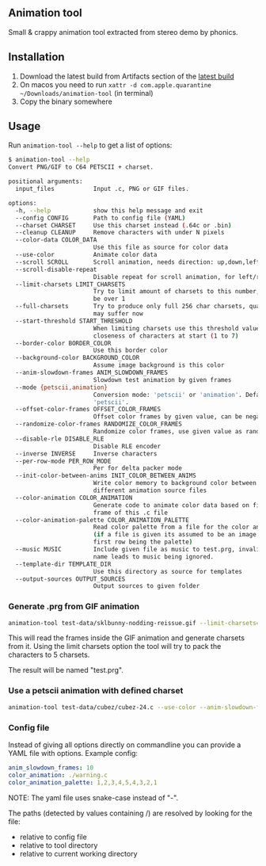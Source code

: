 ## Animation tool

Small & crappy animation tool extracted from stereo demo by phonics.

## Installation

1. Download the latest build from Artifacts section of the [latest build](https://github.com/muhmi/c64-anim-tool/actions/workflows/build_executables.yaml)
3. On macos you need to run `xattr -d com.apple.quarantine ~/Downloads/animation-tool` (in terminal)
4. Copy the binary somewhere

## Usage

Run `animation-tool --help` to get a list of options:
```bash
$ animation-tool --help
Convert PNG/GIF to C64 PETSCII + charset.

positional arguments:
  input_files           Input .c, PNG or GIF files.

options:
  -h, --help            show this help message and exit
  --config CONFIG       Path to config file (YAML)
  --charset CHARSET     Use this charset instead (.64c or .bin)
  --cleanup CLEANUP     Remove characters with under N pixels
  --color-data COLOR_DATA
                        Use this file as source for color data
  --use-color           Animate color data
  --scroll SCROLL       Scroll animation, needs direction: up,down,left,right
  --scroll-disable-repeat
                        Disable repeat for scroll animation, for left/right
  --limit-charsets LIMIT_CHARSETS
                        Try to limit amount of charsets to this number, must
                        be over 1
  --full-charsets       Try to produce only full 256 char charsets, quality
                        may suffer now
  --start-threshold START_THRESHOLD
                        When limiting charsets use this threshold value for
                        closeness of characters at start (1 to 7)
  --border-color BORDER_COLOR
                        Use this border color
  --background-color BACKGROUND_COLOR
                        Assume image background is this color
  --anim-slowdown-frames ANIM_SLOWDOWN_FRAMES
                        Slowdown test animation by given frames
  --mode {petscii,animation}
                        Conversion mode: 'petscii' or 'animation'. Default is
                        'petscii'.
  --offset-color-frames OFFSET_COLOR_FRAMES
                        Offset color frames by given value, can be negative
  --randomize-color-frames RANDOMIZE_COLOR_FRAMES
                        Randomize color frames, use given value as random seed
  --disable-rle DISABLE_RLE
                        Disable RLE encoder
  --inverse INVERSE     Inverse characters
  --per-row-mode PER_ROW_MODE
                        Per for delta packer mode
  --init-color-between-anims INIT_COLOR_BETWEEN_ANIMS
                        Write color memory to background color between
                        different animation source files
  --color-animation COLOR_ANIMATION
                        Generate code to animate color data based on first
                        frame of this .c file
  --color-animation-palette COLOR_ANIMATION_PALETTE
                        Read color palette from a file for the color animation
                        (if a file is given its assumed to be an image with
                        first row being the palette)
  --music MUSIC         Include given file as music to test.prg, invalid file
                        name leads to music being ignored.
  --template-dir TEMPLATE_DIR
                        Use this directory as source for templates
  --output-sources OUTPUT_SOURCES
                        Output sources to given folder
```

### Generate .prg from GIF animation

```bash
animation-tool test-data/sklbunny-nodding-reissue.gif --limit-charsets=5
```
This will read the frames inside the GIF animation and generate charsets from it.
Using the limit charsets option the tool will try to pack the characters to 5 charsets.

The result will be named "test.prg".

### Use a petscii animation with defined charset

```bash
animation-tool test-data/cubez/cubez-24.c --use-color --anim-slowdown-frames=5 --offset-color-frames=2 --charset=test-data/cubez/cubez-chars-charset.64c
```

### Config file
Instead of giving all options directly on commandline you can provide a YAML file with options.
Example config:
```yaml
anim_slowdown_frames: 10
color_animation: ./warning.c
color_animation_palette: 1,2,3,4,5,4,3,2,1
```
NOTE: The yaml file uses snake-case instead of "-".

The paths (detected by values containing /) are resolved by looking for the file:
- relative to config file
- relative to tool directory
- relative to current working directory


